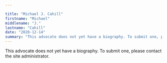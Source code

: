 ```yaml
---

title: "Michael J. Cahill"
firstname: "Michael"
middlename: "J."
lastname: "Cahill"
date: "2020-12-14"
summary: "This advocate does not yet have a biography. To submit one, please contact the site administrator."
---
```

This advocate does not yet have a biography. To submit one, please contact the site administrator.

